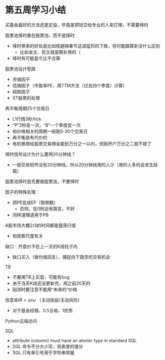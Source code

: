 # 第五周学习小结

买基金最好的方法还是定投，毕竟是把钱交给专业的人来打理，不需要择时

股票池择时重在股票池，而不是择时

- 择时带来的好处是比如规避掉春节这波猛烈的下跌，但可能跟算卦没什么区别
  - 比如金叉、死叉就是算卦用的（
- 择时有可能盈亏比不合算

股票池设计思路

- 市值因子
- 估值因子（市盈率PE，用TTM方法（过去四个季度）计算）
- 超跌因子
- ST股票的处理

再平衡周期25个交易日

- L1行情3秒/tick
- “P”3秒变一次，“B”一个季度变一次
- 和价格相关的周期一般取5-30个交易日
- 再平衡是有代价的
- 有的券商给股票交易佣金能到万分之一以内，但刚开户万分之二就不错了

择时信号设计为什么要用20分钟线？

- 一般交易软件没有20分钟线，所以20分钟线用的人少（用的人多的会发生踩踏）

股票池择时首先要做股票池，不要择时

因子的特殊处理：

- 把PE变成EP（取倒数）
  - 否则，在0附近有跳变，不好
- 同样道理适用于PB

A股市场大概2/3的时间都是震荡行情

- 和观察尺度有关

缺口：开盘价不在上一天的K线柱子内

- 缺口买入（做均值回复），捕捉向下跳空的交易机会

TB
- 不要用TB上实盘，可能有bug
- 由于当天K线还没更新完，用之前20天的
- 回测时要注意不能用“未来的”价格

信息率$IR = \alpha / \omega$ （主动收益/主动风险）
- 对于基金经理，0.5合格，1优秀

Python云端访问

SQL
- attribute (column) must have an atomic type in standard SQL
- SQL 命令不分大小写，但表里的值分
- SQL 只有单引号用于字符串常量
